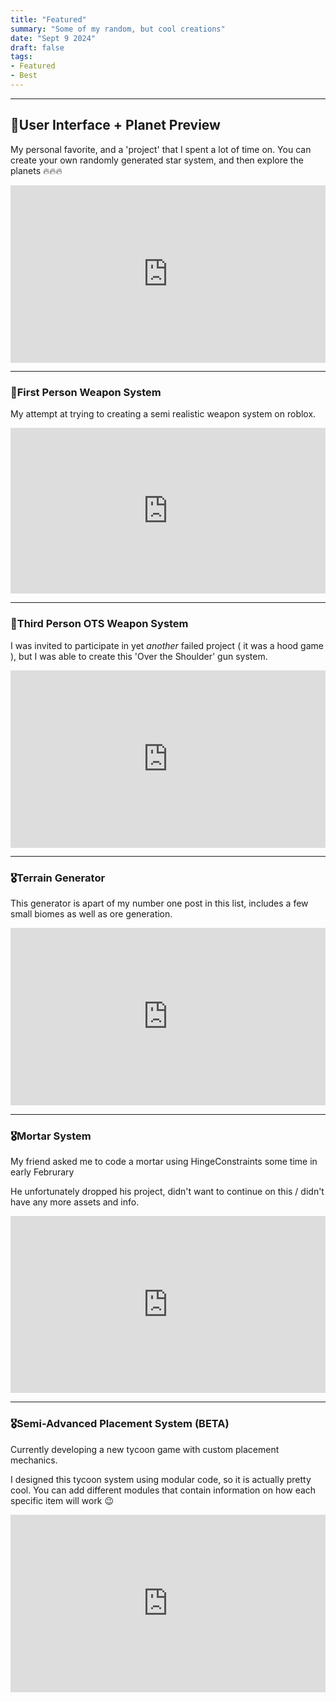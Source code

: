 ```yaml
---
title: "Featured"
summary: "Some of my random, but cool creations"
date: "Sept 9 2024"
draft: false
tags:
- Featured
- Best
---
```


----

## 🥇User Interface + Planet Preview
My personal favorite, and a 'project' that I spent a lot of time on.
You can create your own randomly generated star system, and then explore the planets 🔥🔥🔥

<div style="position:relative; width:100%; height:0px; padding-bottom:56.250%">
<iframe allow="fullscreen" allowfullscreen height="100%" 
src="https://streamable.com/e/gk98m0?" width="100%"
style="border:none; width:100%; height:100%; position:absolute; left:0px; top:0px; overflow:hidden;"></iframe>
</div>


----

### 🥈First Person Weapon System
My attempt at trying to creating a semi realistic weapon system on roblox.


<div style="position:relative; width:100%; height:0px; padding-bottom:52.541%">
<iframe allow="fullscreen" allowfullscreen height="100%" 
src="https://streamable.com/e/uco7a3?" width="100%" 
style="border:none; width:100%; height:100%; position:absolute; left:0px; top:0px; overflow:hidden;"></iframe>
</div>

----

### 🥉Third Person OTS Weapon System
I was invited to participate in yet *another* failed project ( it was a hood game ), but I was able to create this 'Over the Shoulder' gun system.

<div style="position:relative; width:100%; height:0px; padding-bottom:56.250%">
<iframe allow="fullscreen" allowfullscreen height="100%" 
src="https://streamable.com/e/seercb?" width="100%" 
style="border:none; width:100%; height:100%; position:absolute; left:0px; top:0px; overflow:hidden;"></iframe>
</div>

----

### 🎖️Terrain Generator
This generator is apart of my number one post in this list, includes a few small biomes as well as ore generation.

<div style="position:relative; width:100%; height:0px; padding-bottom:56.250%"><iframe allow="fullscreen" allowfullscreen height="100%" src="https://streamable.com/e/qdfcz6?" width="100%" style="border:none; width:100%; height:100%; position:absolute; left:0px; top:0px; overflow:hidden;"></iframe></div>

----

### 🎖️Mortar System
My friend asked me to code a mortar using HingeConstraints some time in early Februrary

He unfortunately dropped his project, didn't want to continue on this / didn't have any more assets and info.

<div style="position:relative; width:100%; height:0px; padding-bottom:56.206%">
<iframe allow="fullscreen" allowfullscreen height="100%" 
src="https://streamable.com/e/zo8k7r?" width="100%" 
style="border:none; width:100%; height:100%; position:absolute; left:0px; top:0px; overflow:hidden;"></iframe>
</div>

----

### 🎖️Semi-Advanced Placement System (**BETA**)
Currently developing a new tycoon game with custom placement mechanics.<br>

I designed this tycoon system using modular code, so it is actually pretty cool.
You can add different modules that contain information on how each specific item will work 😉

<div style="position:relative; width:100%; height:0px; padding-bottom:56.250%">
<iframe allow="fullscreen" allowfullscreen height="100%" 
src="https://streamable.com/e/84hpo6?" width="100%" 
style="border:none; width:100%; height:100%; position:absolute; left:0px; top:0px; overflow:hidden;"></iframe>
</div>